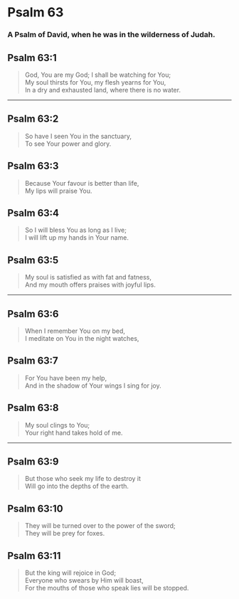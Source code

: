# Psalm 63

### A Psalm of David, when he was in the wilderness of Judah.

## Psalm 63:1

> God, You are my God; I shall be watching for You;  
> My soul thirsts for You, my flesh yearns for You,  
> In a dry and exhausted land, where there is no water.

---

## Psalm 63:2

> So have I seen You in the sanctuary,  
> To see Your power and glory.

## Psalm 63:3

> Because Your favour is better than life,  
> My lips will praise You.

## Psalm 63:4

> So I will bless You as long as I live;  
> I will lift up my hands in Your name.

## Psalm 63:5

> My soul is satisfied as with fat and fatness,  
> And my mouth offers praises with joyful lips.

---

## Psalm 63:6

> When I remember You on my bed,  
> I meditate on You in the night watches,

## Psalm 63:7

> For You have been my help,  
> And in the shadow of Your wings I sing for joy.

## Psalm 63:8

> My soul clings to You;  
> Your right hand takes hold of me.

---

## Psalm 63:9

> But those who seek my life to destroy it  
> Will go into the depths of the earth.

## Psalm 63:10

> They will be turned over to the power of the sword;  
> They will be prey for foxes.

## Psalm 63:11

> But the king will rejoice in God;  
> Everyone who swears by Him will boast,  
> For the mouths of those who speak lies will be stopped.
